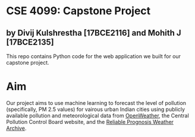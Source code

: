 # CSE 4099: Capstone Project
## by Divij Kulshrestha [17BCE2116] and Mohith J [17BCE2135]

This repo contains Python code for the web application we built for our capstone project. 

# Aim
Our project aims to use machine learning to forecast the level of pollution (specifically, PM 2.5 values) for vairous urban Indian cities using publicly available pollution and meteorological data from [OpenWeather](https://openweathermap.org/), the Central Pollution Control Board website, and the [Reliable Prognosis Weather Archive](https://rp5.ru).

